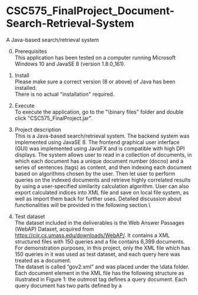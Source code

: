 # CSC575_FinalProject_Document-Search-Retrieval-System
A Java-based search/retrieval system

0. Prerequisites\
	This application has been tested on a computer running Microsoft Windows 10 and JavaSE 8 (version 1.8.0_161).
	
1. Install\
	Please make sure a correct version (8 or above) of Java has been installed.\
	There is no actual "installation" required.
	
2. Execute\
	To execute the application, go to the "\binary files" folder and double click "CSC575_FinalProject.jar".
  
3. Project description\
This is a Java-based search/retrieval system. The backend system was implemented using JavaSE 8. The frontend graphical user interface (GUI) was implemented using JavaFX and is compatible with high DPI displays. The system allows user to read in a collection of documents, in which each document has a unique document number (docno) and a series of sentences (tags) as content, and then indexing each document based on algorithms chosen by the user. Then let user to perform queries on the indexed documents and retrieve highly correlated results by using a user-specified similarity calculation algorithm. User can also export calculated indices into XML file and save on local file system, as well as import them back for further uses. Detailed discussion about functionalities will be provided in the following section.\

4. Test dataset\
The dataset included in the deliverables is the Web Answer Passages (WebAP) Dataset, acquired from https://ciir.cs.umass.edu/downloads/WebAP/. It contains a XML structured files with 150 queries and a file contains 6,399 documents. For demonstration purposes, in this project, only the XML file which has 150 queries in it was used as test dataset, and each query here was treated as a document.\
The dataset is called “gov2.xml” and was placed under the \data folder. Each document element in the XML file has the following structure as illustrated in Figure 1: the outmost <query> tag defines a query document. Each query document has two parts defined by a <title> tag and a <desc> tag. In each of these two parts there are another two areas: <docno> contains a unique identifier of the document query, and <tag> field contains the actual context. In this implementation, contents in the two <tag> fields are combined together to represent the content of the document.
